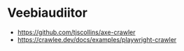 # Veebiaudiitor

- <https://github.com/tjscollins/axe-crawler>
- <https://crawlee.dev/docs/examples/playwright-crawler>
